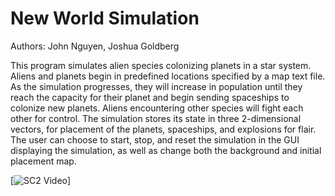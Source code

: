# New World Simulation

Authors: John Nguyen, Joshua Goldberg

This program simulates alien species colonizing planets in a star system. Aliens and planets begin in predefined locations specified by a map text file. As the simulation progresses, they will increase in population until they reach the capacity for their planet and begin sending spaceships to colonize new planets. Aliens encountering other species will fight each other for control. The simulation stores its state in three 2-dimensional vectors, for placement of the planets, spaceships, and explosions for flair. The user can choose to start, stop, and reset the simulation in the GUI displaying the simulation, as well as change both the background and initial placement map.

[![SC2 Video](docs/newWorldSim.gif)]
